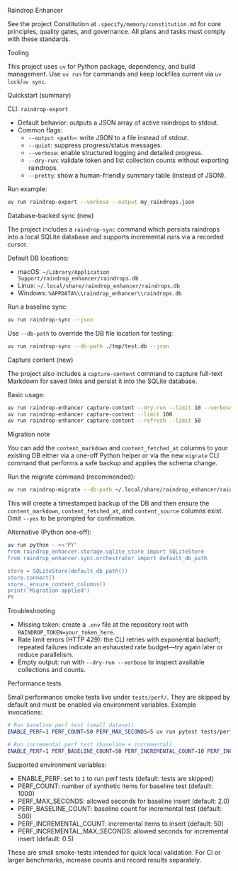 Raindrop Enhancer

See the project Constitution at `.specify/memory/constitution.md` for core principles, quality gates, and governance. All plans and tasks must comply with these standards.

Tooling

This project uses `uv` for Python package, dependency, and build management. Use `uv run` for commands and keep lockfiles current via `uv lock`/`uv sync`.

Quickstart (summary)

CLI: `raindrop-export`

- Default behavior: outputs a JSON array of active raindrops to stdout.
- Common flags:
	- `--output <path>`: write JSON to a file instead of stdout.
	- `--quiet`: suppress progress/status messages.
	- `--verbose`: enable structured logging and detailed progress.
	- `--dry-run`: validate token and list collection counts without exporting raindrops.
	- `--pretty`: show a human-friendly summary table (instead of JSON).

Run example:

```bash
uv run raindrop-export --verbose --output my_raindrops.json
```

Database-backed sync (new)

The project includes a `raindrop-sync` command which persists raindrops into a local
SQLite database and supports incremental runs via a recorded cursor.

Default DB locations:

- macOS: `~/Library/Application Support/raindrop_enhancer/raindrops.db`
- Linux: `~/.local/share/raindrop_enhancer/raindrops.db`
- Windows: `%APPDATA%\\raindrop_enhancer\\raindrops.db`

Run a baseline sync:

```bash
uv run raindrop-sync --json
```

Use `--db-path` to override the DB file location for testing:

```bash
uv run raindrop-sync --db-path ./tmp/test.db --json
```

Capture content (new)

The project also includes a `capture-content` command to capture full-text Markdown for saved links and persist it into the SQLite database.

Basic usage:

```bash
uv run raindrop-enhancer capture-content --dry-run --limit 10 --verbose
uv run raindrop-enhancer capture-content --limit 100
uv run raindrop-enhancer capture-content --refresh --limit 50
```

Migration note

You can add the `content_markdown` and `content_fetched_at` columns to your existing DB either via a one-off Python helper or via the new `migrate` CLI command that performs a safe backup and applies the schema change.

Run the migrate command (recommended):

```bash
uv run raindrop-migrate --db-path ~/.local/share/raindrop_enhancer/raindrops.db --target content-markdown --yes
```

This will create a timestamped backup of the DB and then ensure the `content_markdown`, `content_fetched_at`, and `content_source` columns exist. Omit `--yes` to be prompted for confirmation.

Alternative (Python one-off):

```bash
uv run python - <<'PY'
from raindrop_enhancer.storage.sqlite_store import SQLiteStore
from raindrop_enhancer.sync.orchestrator import default_db_path

store = SQLiteStore(default_db_path())
store.connect()
store._ensure_content_columns()
print('Migration applied')
PY
```

Troubleshooting

- Missing token: create a `.env` file at the repository root with `RAINDROP_TOKEN=your_token_here`.
- Rate limit errors (HTTP 429): the CLI retries with exponential backoff; repeated failures indicate an exhausted rate budget—try again later or reduce parallelism.
- Empty output: run with `--dry-run --verbose` to inspect available collections and counts.

Performance tests

Small performance smoke tests live under `tests/perf/`. They are skipped by default and must be enabled via environment variables. Example invocations:

```bash
# Run baseline perf test (small dataset)
ENABLE_PERF=1 PERF_COUNT=50 PERF_MAX_SECONDS=5 uv run pytest tests/perf/test_sync_baseline.py

# Run incremental perf test (baseline + incremental)
ENABLE_PERF=1 PERF_BASELINE_COUNT=50 PERF_INCREMENTAL_COUNT=10 PERF_INCREMENTAL_MAX_SECONDS=2 uv run pytest tests/perf/test_sync_incremental.py
```

Supported environment variables:
- ENABLE_PERF: set to `1` to run perf tests (default: tests are skipped)
- PERF_COUNT: number of synthetic items for baseline test (default: 1000)
- PERF_MAX_SECONDS: allowed seconds for baseline insert (default: 2.0)
- PERF_BASELINE_COUNT: baseline count for incremental test (default: 500)
- PERF_INCREMENTAL_COUNT: incremental items to insert (default: 50)
- PERF_INCREMENTAL_MAX_SECONDS: allowed seconds for incremental insert (default: 0.5)

These are small smoke-tests intended for quick local validation. For CI or larger benchmarks, increase counts and record results separately.
